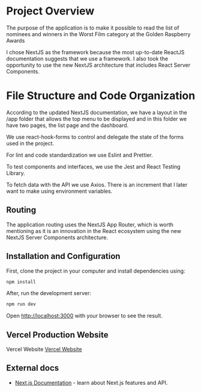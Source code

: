 # Project Overview

The purpose of the application is to make it possible to read the list of nominees and winners
in the Worst Film category at the Golden Raspberry Awards

I chose NextJS as the framework because the most up-to-date ReactJS documentation suggests that we use a framework. I also took the opportunity to use the new NextJS architecture that includes React Server Components.

# File Structure and Code Organization

According to the updated NextJS documentation, we have a layout in the /app folder that allows the top menu to be displayed and in this folder we have two pages, the list page and the dashboard.

We use react-hook-forms to control and delegate the state of the forms used in the project.

For lint and code standardization we use Eslint and Prettier.

To test components and interfaces, we use the Jest and React Testing Library.

To fetch data with the API we use Axios. There is an increment that I later want to make using environment variables.

## Routing

The application routing uses the NextJS App Router, which is worth mentioning as it is an innovation in the React ecosystem using the new NextJS Server Components architecture.

## Installation and Configuration

First, clone the project in your computer and install dependencies using:

```bash
npm install
```

After, run the development server:

```bash
npm run dev
```

Open [http://localhost:3000](http://localhost:3000) with your browser to see the result.

## Vercel Production Website

Vercel Website [Vercel Website](test-golden-raspberry-awards.vercel.app)

## External docs

- [Next.js Documentation](https://nextjs.org/docs) - learn about Next.js features and API.
